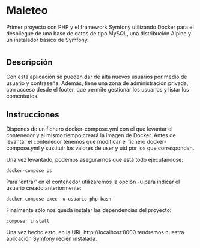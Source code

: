 # Maleteo

Primer proyecto con PHP y el framework Symfony utilizando Docker para el despliegue de una base de datos de tipo MySQL, una distribución Alpine y un instalador básico de Symfony.

#

## Descripción

Con esta aplicación se pueden dar de alta nuevos usuarios por medio de usuario y contraseña. Además, tiene una zona de administración privada, con acceso desde el footer, que permite gestionar los usuarios y listar los comentarios.

## Instrucciones

Dispones de un fichero docker-compose.yml con el que levantar el contenedor y al mismo tiempo creará la imagen de Docker. Antes de levantar el contenedor tenemos que modificar el fichero docker-compose.yml y sustituir los valores de user y uid por los que correspondan.

Una vez levantado, podemos asegurarnos que está todo ejecutándose:

```
docker-compose ps
```

Para 'entrar' en el contenedor utilizaremos la opción -u para indicar el usuario creado anteriormente:

```
docker-compose exec -u usuario php bash
```

Finalmente sólo nos queda instalar las dependencias del proyecto:

```shell script
composer install
```

Una vez hecho esto, en la URL http://localhost:8000 tendremos nuestra aplicación Symfony recién instalada.


